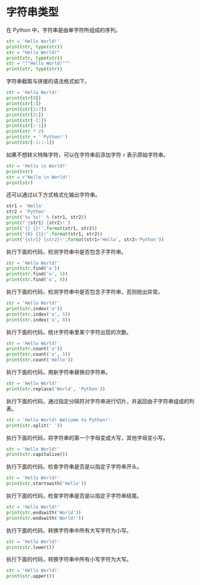 # 字符串类型

在 Python 中，字符串是由单字符所组成的序列。

```python
str = 'Hello World!'
print(str, type(str))
str = "Hello World!"
print(str, type(str))
str = """Hello World!"""
print(str, type(str))
```

字符串截取与拼接的语法格式如下。

```python
str = 'Hello World!'
print(str[0])
print(str[:])
print(str[2:7])
print(str[2:])
print(str[-1:])
print(str[:-1])
print(str * 2)
print(str + ' Python!')
print(str[-1::-1])
```

如果不想转义特殊字符，可以在字符串前添加字符 `r` 表示原始字符串。

```python
str = 'Hello \n World!'
print(str)
str = r'Hello \n World!'
print(str)
```

还可以通过以下方式格式化输出字符串。

```python
str1 = 'Hello'
str2 = 'Python'
print('%s %s!' % (str1, str2))
print(f'{str1} {str2}!')
print('{} {}!'.format(str1, str2))
print('{0} {1}!'.format(str1, str2))
print('{str1} {str2}!'.format(str1='Hello', str2='Python'))
```

执行下面的代码，检测字符串中是否包含子字符串。

```python
str = 'Hello World!'
print(str.find('o'))
print(str.find('o', 5))
print(str.find('o', 8))
```

执行下面的代码，检测字符串中是否包含子字符串，否则抛出异常。

```python
str = 'Hello World!'
print(str.index('o'))
print(str.index('o', 5))
print(str.index('o', 8))
```

执行下面的代码，统计字符串里某个字符出现的次数。

```python
str = 'Hello World!'
print(str.count('o'))
print(str.count('o', 5))
print(str.count('Hello'))
```

执行下面的代码，用新字符串替换旧字符串。

```python
str = 'Hello World!'
print(str.replace('World', 'Python'))
```

执行下面的代码，通过指定分隔符对字符串进行切片，并返回由子字符串组成的列表。

```python
str = 'Hello World! Welcome to Python!'
print(str.split(' '))
```

执行下面的代码，将字符串的第一个字母变成大写，其他字母变小写。

```python
str = 'Hello World!'
print(str.capitalize())
```

执行下面的代码，检查字符串是否是以指定子字符串开头。

```python
str = 'Hello World!'
print(str.startswith('Hello'))
```

执行下面的代码，检查字符串是否是以指定子字符串结尾。

```python
str = 'Hello World!'
print(str.endswith('World'))
print(str.endswith('World!'))
```

执行下面的代码，转换字符串中所有大写字符为小写。

```python
str = 'Hello World!'
print(str.lower())
```

执行下面的代码，转换字符串中所有小写字符为大写。

```python
str = 'Hello World!'
print(str.upper())
```

